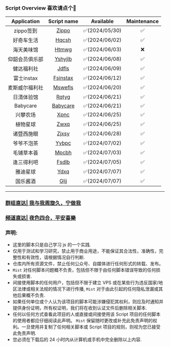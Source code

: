 ### Script Overview 喜欢请点个🌟
|   Application          |                                    Script name                                           |   Available   | Maintenance |
|:----------------------:|:----------------------------------------------------------------------------------------:|:-------------:|:-----------:|
|zippo签到| [Zippo](https://github.com/yang7758258/ohhh154/blob/main/zippo.js) | ✅(2024/05/30) | ✅|
|好奇车生活| [Hqcsh](https://github.com/yang7758258/ohhh154/blob/main/hqcsh.js) | ✅(2024/06/02) |✅|
| 海天美味馆|[Htmwg](https://github.com/yang7758258/ohhh154/blob/main/htmwg.js)|✅(2024/06/03)|❌|
|仰韶会员俱乐部|[Yshyjlb](https://github.com/yang7758258/ohhh154/blob/main/yshyjlb.js)|✅(2024/06/08)|✅|
|健达福利社|[Jdfls](https://github.com/yang7758258/ohhh154/blob/main/jdfls.js)|✅(2024/06/09)|✅|
|富士instax|[Fsinstax](https://github.com/yang7758258/ohhh154/blob/main/fsinstax.js)|✅(2024/06/12)|✅|
|麦斯威尔福利社|[Mswefls](https://github.com/yang7758258/ohhh154/blob/main/mswefls.js)|✅(2024/06/20)|✅|
|日清体验馆|[Rqtyg](https://github.com/yang7758258/ohhh154/blob/main/rqtyg.js)|✅(2024/06/21)|✅|
|Babycare|[Babycare](https://github.com/yang7758258/ohhh154/blob/main/babycare.js)|✅(2024/06/21)|✅|
|兴攀农场|[Xpnc](https://github.com/yang7758258/ohhh154/blob/main/xpnc.js)|✅(2024/06/25)|✅|
|植物星球|[Zwxq](https://github.com/yang7758258/ohhh154/blob/main/zwxq.js)|✅(2024/06/25)|✅|
|诸暨西施眼|[Zjxsy](https://github.com/yang7758258/ohhh154/blob/main/zjxsy.js)|✅(2024/06/28)|✅|
|爷爷不泡茶|[Yybpc](https://github.com/yang7758258/ohhh_QL-Script/blob/main/yybpc.js)|✅(2024/07/02)|✅|
|毛铺草本荟|[Mpcbh](https://github.com/yang7758258/ohhh_QL-Script/blob/main/mpcbh.js)|✅(2024/07/03)|✅|
|逢三得利吧|[Fsdlb](https://github.com/yang7758258/ohhh_QL-Script/blob/main/fsdlb.js)|✅(2024/07/05)|✅|
|雅迪星球|[Ydxq](https://github.com/yang7758258/ohhh_QL-Script/blob/main/ydxq.js)|✅(2024/07/07)|✅|
|国乐酱酒|[Gljj](https://github.com/yang7758258/ohhh_QL-Script/blob/main/gljj.js)|✅(2024/07/07)|✅|




------
### [群组直达|      我与我周旋久，宁做我](https://t.me/Mist154)
### [频道直达|      夜色四合，平安喜樂](https://t.me/Mist153)
### 声明:
- 这里的脚本只是自己学习 js 的一个实践.
- 仅用于测试和学习研究，禁止用于商业用途，不能保证其合法性，准确性，完整性和有效性，请根据情况自行判断.
- 仓库内所有资源文件，禁止任何公众号、自媒体进行任何形式的转载、发布。
- `Mist` 对任何脚本问题概不负责，包括但不限于由任何脚本错误导致的任何损失或损害.
- 间接使用脚本的任何用户，包括但不限于建立 VPS 或在某些行为违反国家/地区法律或相关法规的情况下进行传播, `Mist` 对于由此引起的任何隐私泄漏或其他后果概不负责.
- 如果任何单位或个人认为该项目的脚本可能涉嫌侵犯其权利，则应及时通知并提供身份证明，所有权证明，我们将在收到认证文件后删除相关脚本.
- 任何以任何方式查看此项目的人或直接或间接使用该 Script 项目的任何脚本的使用者都应仔细阅读此声明。 `Mist` 保留随时更改或补充此免责声明的权利。一旦使用并复制了任何相关脚本或 Script 项目的规则，则视为您已接受此免责声明.
- 您必须在下载后的 24 小时内从计算机或手机中完全删除以上内容.
